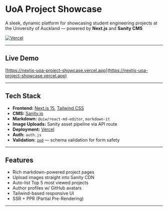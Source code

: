 # UoA Project Showcase

A sleek, dynamic platform for showcasing student engineering projects at the University of Auckland — powered by **Next.js** and **Sanity CMS**

[![Vercel](https://vercelbadge.vercel.app/api/kaezzey/nextjs-UoAProjectShowcase)](https://nextjs-uoa-project-showcase.vercel.app)

---

## Live Demo  
[https://nextjs-uoa-project-showcase.vercel.app](https://nextjs-uoa-project-showcase.vercel.app)

---

## Tech Stack

- **Frontend:** [Next.js 15](https://nextjs.org/), [Tailwind CSS](https://tailwindcss.com/)
- **CMS:** [Sanity.io](https://www.sanity.io/)
- **Markdown:** `@uiw/react-md-editor`, `markdown-it`
- **Image Uploads:** Sanity asset pipeline via API route
- **Deployment:** [Vercel](https://vercel.com)
- **Auth:** `auth.js`
- **Validation:** [`zod`](https://zod.dev/) — schema validation for form safety

---

## Features

- Rich markdown-powered project pages
- Upload images straight into Sanity CDN
- Auto-list Top 5 most viewed projects
- Author profiles w/ GitHub avatars
- Tailwind-based responsive UI
- SSR + PPR (Partial Pre-Rendering)

---

